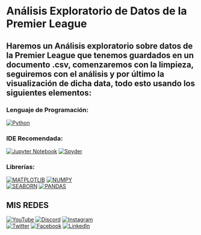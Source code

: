 # Análisis Exploratorio de Datos de la Premier League

## Haremos un Análisis exploratorio sobre datos de la Premier League que tenemos guardados en un documento .csv, comenzaremos con la limpieza, seguiremos con el análisis y por último la visualización de dicha data, todo esto usando los siguientes elementos:

###  Lenguaje de Programación:
[![Python](https://img.shields.io/badge/python-1575F9?style=for-the-badge&logo=python&logoColor=white&labelColor=101010)]()
</br>
###  IDE Recomendada:
[![Jupyter Notebook](https://img.shields.io/badge/Jupyter_Notebook-F7DF1E?style=for-the-badge&logo=jupyter&logoColor=white&labelColor=101010)]()
[![Spyder](https://img.shields.io/badge/Spyder-FF0000?style=for-the-badge&logo=spyder-IDE&logoColor=white&labelColor=101010)]()
</br>
### Librerías:
[![MATPLOTLIB](https://img.shields.io/badge/MATPLOTLIB-E4405F?style=for-the-badge&logo=matplotlib&logoColor=white&labelColor=101010)]()
[![NUMPY](https://img.shields.io/badge/NUMPY-1877F2?style=for-the-badge&logo=numpy&logoColor=white&labelColor=101010)]()
</br>
[![SEABORN](https://img.shields.io/badge/SEABORN-FF0000?style=for-the-badge&logo=seaborn&logoColor=white&labelColor=101010)]()
[![PANDAS](https://img.shields.io/badge/PANDAS-E4405F?style=for-the-badge&logo=pandas&logoColor=white&labelColor=101010)]()


## MIS REDES
[![YouTube](https://img.shields.io/badge/YouTube-ISOS_by_Ismael_Rodriguez-FF0000?style=for-the-badge&logo=youtube&logoColor=white&labelColor=101010)](https://www.youtube.com/channel/UC9LZX_o0jwcUkDBq10KvMOw)
[![Discord](https://img.shields.io/badge/Discord-ISOS-5865F2?style=for-the-badge&logo=discord&logoColor=white&labelColor=101010)](https://discord.gg/gpMC8Wej)
[![Instagram](https://img.shields.io/badge/Instagram-@ISOS-E4405F?style=for-the-badge&logo=instagram&logoColor=white&labelColor=101010)](https://www.instagram.com/is_os_/)
</br>
[![Twitter](https://img.shields.io/badge/Twitter-@IISOOSS-1DA1F2?style=for-the-badge&logo=twitter&logoColor=white&labelColor=101010)](https://twitter.com/IISOOSS)
[![Facebook](https://img.shields.io/badge/Facebook-@Ismael-1877F2?style=for-the-badge&logo=facebook&logoColor=white&labelColor=101010)](https://www.facebook.com/profile.php?id=100013488942067)
[![LinkedIn](https://img.shields.io/badge/LinkedIn-Ismael_Rodriguez-0077B5?style=for-the-badge&logo=linkedin&logoColor=white&labelColor=101010)]( https://www.linkedin.com/in/ismael-oscar-rodriguez-cruz-401446243/)
